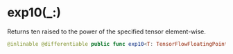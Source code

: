 # exp10(\_:)

Returns ten raised to the power of the specified tensor element-wise.

``` swift
@inlinable @differentiable public func exp10<T: TensorFlowFloatingPoint>(_ x: Tensor<T>) -> Tensor<T>
```
